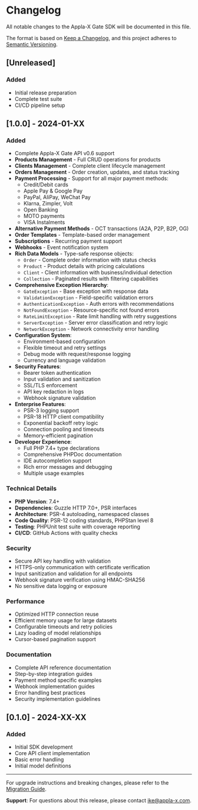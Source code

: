# Changelog

All notable changes to the Appla-X Gate SDK will be documented in this file.

The format is based on [Keep a Changelog](https://keepachangelog.com/en/1.0.0/),
and this project adheres to [Semantic Versioning](https://semver.org/spec/v2.0.0.html).

## [Unreleased]

### Added
- Initial release preparation
- Complete test suite
- CI/CD pipeline setup

## [1.0.0] - 2024-01-XX

### Added
- Complete Appla-X Gate API v0.6 support
- **Products Management** - Full CRUD operations for products
- **Clients Management** - Complete client lifecycle management
- **Orders Management** - Order creation, updates, and status tracking
- **Payment Processing** - Support for all major payment methods:
  - Credit/Debit cards
  - Apple Pay & Google Pay
  - PayPal, AliPay, WeChat Pay
  - Klarna, Zimpler, Volt
  - Open Banking
  - MOTO payments
  - VISA Instalments
- **Alternative Payment Methods** - OCT transactions (A2A, P2P, B2P, OG)
- **Order Templates** - Template-based order management
- **Subscriptions** - Recurring payment support
- **Webhooks** - Event notification system
- **Rich Data Models** - Type-safe response objects:
  - `Order` - Complete order information with status checks
  - `Product` - Product details with pricing calculations
  - `Client` - Client information with business/individual detection
  - `Collection` - Paginated results with filtering capabilities
- **Comprehensive Exception Hierarchy**:
  - `GateException` - Base exception with response data
  - `ValidationException` - Field-specific validation errors
  - `AuthenticationException` - Auth errors with recommendations
  - `NotFoundException` - Resource-specific not found errors
  - `RateLimitException` - Rate limit handling with retry suggestions
  - `ServerException` - Server error classification and retry logic
  - `NetworkException` - Network connectivity error handling
- **Configuration System**:
  - Environment-based configuration
  - Flexible timeout and retry settings
  - Debug mode with request/response logging
  - Currency and language validation
- **Security Features**:
  - Bearer token authentication
  - Input validation and sanitization
  - SSL/TLS enforcement
  - API key redaction in logs
  - Webhook signature validation
- **Enterprise Features**:
  - PSR-3 logging support
  - PSR-18 HTTP client compatibility
  - Exponential backoff retry logic
  - Connection pooling and timeouts
  - Memory-efficient pagination
- **Developer Experience**:
  - Full PHP 7.4+ type declarations
  - Comprehensive PHPDoc documentation
  - IDE autocompletion support
  - Rich error messages and debugging
  - Multiple usage examples

### Technical Details
- **PHP Version**: 7.4+
- **Dependencies**: Guzzle HTTP 7.0+, PSR interfaces
- **Architecture**: PSR-4 autoloading, namespaced classes
- **Code Quality**: PSR-12 coding standards, PHPStan level 8
- **Testing**: PHPUnit test suite with coverage reporting
- **CI/CD**: GitHub Actions with quality checks

### Security
- Secure API key handling with validation
- HTTPS-only communication with certificate verification
- Input sanitization and validation for all endpoints
- Webhook signature verification using HMAC-SHA256
- No sensitive data logging or exposure

### Performance
- Optimized HTTP connection reuse
- Efficient memory usage for large datasets
- Configurable timeouts and retry policies
- Lazy loading of model relationships
- Cursor-based pagination support

### Documentation
- Complete API reference documentation
- Step-by-step integration guides
- Payment method specific examples
- Webhook implementation guides
- Error handling best practices
- Security implementation guidelines

## [0.1.0] - 2024-XX-XX

### Added
- Initial SDK development
- Core API client implementation
- Basic error handling
- Initial model definitions

---

For upgrade instructions and breaking changes, please refer to the [Migration Guide](MIGRATION.md).

**Support**: For questions about this release, please contact [ike@appla-x.com](mailto:ike@appla-x.com).